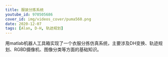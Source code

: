 ```yaml
---
title: 服装分拣系统
youtube_id: 970505686
cover_id: img/videos_cover/puma560.png
date: 2020-12-07
tags: [Alan, D-H, 轨迹规划]
---
```


用matlab机器人工具箱实现了一个衣服分拣仿真系统，主要涉及DH变换、轨迹规划、RGBD摄像机、图像分类等方面的基础知识。

